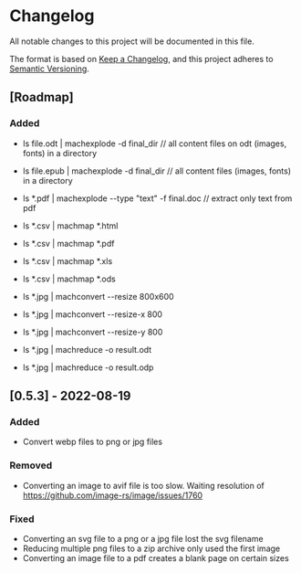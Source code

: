 # Changelog
All notable changes to this project will be documented in this file.

The format is based on [Keep a Changelog](https://keepachangelog.com/en/1.0.0/),
and this project adheres to [Semantic Versioning](https://semver.org/spec/v2.0.0.html).

## [Roadmap]

### Added

- ls file.odt | machexplode -d final_dir // all content files on odt (images, fonts) in a directory
- ls file.epub | machexplode -d final_dir // all content files (images, fonts) in a directory
- ls *.pdf | machexplode --type "text" -f final.doc // extract only text from pdf

- ls *.csv | machmap *.html
- ls *.csv | machmap *.pdf
- ls *.csv | machmap *.xls
- ls *.csv | machmap *.ods

- ls *.jpg | machconvert --resize 800x600
- ls *.jpg | machconvert --resize-x 800
- ls *.jpg | machconvert --resize-y 800

- ls *.jpg | machreduce -o result.odt
- ls *.jpg | machreduce -o result.odp

## [0.5.3]  - 2022-08-19

### Added

- Convert webp files to png or jpg files

### Removed

- Converting an image to avif file is too slow.
Waiting resolution of https://github.com/image-rs/image/issues/1760

### Fixed

- Converting an svg file to a png or a jpg file lost the svg filename
- Reducing multiple png files to a zip archive only used the first image
- Converting an image file to a pdf creates a blank page on certain sizes
